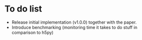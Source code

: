 # To do list

* Release initial implementation (v1.0.0) together with the paper.
* Introduce benchmarking (monitoring time it takes to do stuff in comparison to h5py)